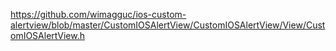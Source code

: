 
https://github.com/wimagguc/ios-custom-alertview/blob/master/CustomIOSAlertView/CustomIOSAlertView/View/CustomIOSAlertView.h
